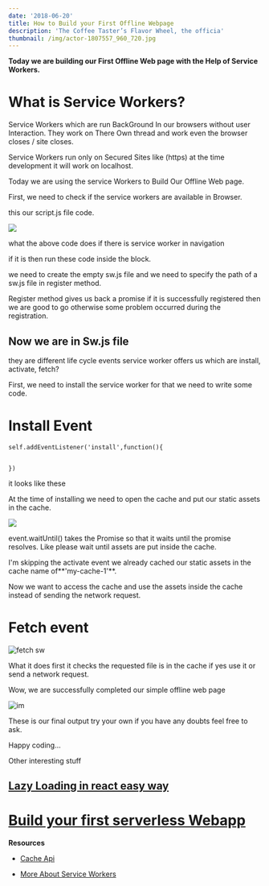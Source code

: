 ```yaml
---
date: '2018-06-20'
title: How to Build your First Offline Webpage
description: 'The Coffee Taster’s Flavor Wheel, the officia'
thumbnail: /img/actor-1807557_960_720.jpg
---
```

**Today we are building our First Offline Web page with the Help of Service Workers.**

# What is Service Workers?

Service Workers which are run BackGround In our browsers without user Interaction. They work on There Own thread and work even the browser closes / site closes.

Service Workers run only on Secured Sites like (https) at the time development it will work on localhost.


Today we are using the service Workers to Build Our Offline Web page.

First, we need to check if the service workers are available in Browser.

this our script.js file code.

![](https://thepracticaldev.s3.amazonaws.com/i/x0z218xrx7jk01iu6yl4.png)

what the above code does if there is service worker in navigation

if it is then run these code inside the block.

 we need to create the empty sw.js file and we need to specify the path of a sw.js  file in register method.

Register method gives us back a promise if it is successfully registered
then we are good to go otherwise some problem occurred during the registration.


## Now we are in Sw.js file

they are different life cycle events service worker offers us
which are install, activate, fetch?


First, we need to install the service worker for that we need to write some code.

# Install Event

```
self.addEventListener('install',function(){


})

```
it looks like these


At the time of installing we need to open the cache and put our static assets in the cache.


![](https://thepracticaldev.s3.amazonaws.com/i/6xjugryg1213exjge75h.png)

event.waitUntil() takes the Promise so that it waits until the promise
resolves. Like please wait until assets are put inside the cache.

I'm skipping the activate event we already cached our static assets in the cache name of**'my-cache-1'**.

Now we want to access the cache and use the assets inside the cache instead of sending the network request.

# Fetch event

![fetch sw](https://thepracticaldev.s3.amazonaws.com/i/owdgnfd2ue1o6ch97k7b.png)


What it does first it checks the requested file is in the cache if yes use it or send a network request.



Wow, we are  successfully completed  our  simple offline web page

![im](https://thepracticaldev.s3.amazonaws.com/i/u98l3a6umh6xfvzrw4zx.gif)


These is our final output try your own if you have any doubts feel free to ask.

Happy coding...

Other interesting stuff
## [Lazy Loading in react easy way](https://dev.to/saigowthamr/lazy-load-in-react-using--react-lazy-load-package-2h8p)

# [Build your first serverless Webapp](https://dev.to/saigowthamr/how-to-build-your-first-serverless-webpage-using-aws-lambda-31de)

**Resources**

- [Cache Api ](https://developer.mozilla.org/en-US/docs/Web/API/Cache)

- [More About Service Workers](https://developer.mozilla.org/en-US/docs/Web/API/Service_Worker_API)




